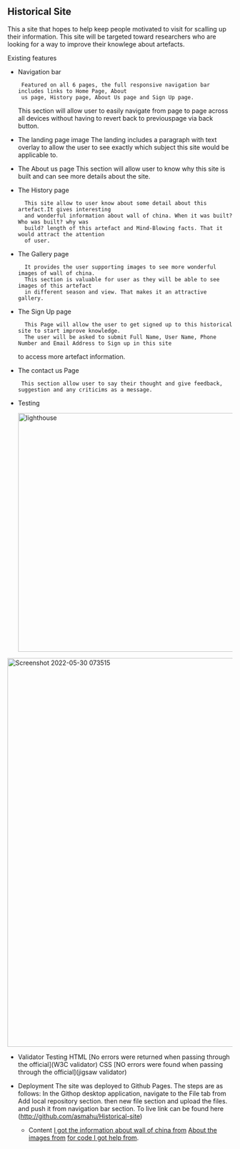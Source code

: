 ## Historical Site
   This a site that hopes to help keep people motivated to visit for scalling up their information.
   This site will be targeted toward researchers who are looking for a way to improve their knowlege
   about artefacts.
   
 Existing features
 
 - Navigation bar
    
    	Featured on all 6 pages, the full responsive navigation bar includes links to Home Page, About
        us page, History page, About Us page and Sign Up page. 
	    
	This section will allow user to easily navigate from page to page across all devices without 
	having to revert  back to previouspage via back button.
	     
	      
	      
- The landing page image 
        The landing includes a paragraph with text overlay to allow the user to see exactly which subject
        this site would be applicable to.
	
    
   
- The About us page
        This section will allow user to know why this site is built and can see more details about the site.
        
	
	
	
     
- The History page
    
        This site allow to user know about some detail about this artefact.It gives interesting 
        and wonderful information about wall of china. When it was built? Who was built? why was 
        build? length of this artefact and Mind-Blowing facts. That it would attract the attention 
        of user.
	   
	   
- The Gallery page
    
        It provides the user supporting images to see more wonderful images of wall of china.
        This section is valuable for user as they will be able to see images of this artefact 
        in different season and view. That makes it an attractive gallery.
	
- The Sign Up page
    
        This Page will allow the user to get signed up to this historical site to start improve knowledge.
        The user will be asked to submit Full Name, User Name, Phone Number and Email Address to Sign up in this site 
	to access more artefact information.  
    
- The contact us Page
    
       This section allow user to say their thought and give feedback, suggestion and any criticims as a message.
        
       
- Testing 
  
  <img width="535" alt="lighthouse" src="https://user-images.githubusercontent.com/38485834/170950120-0c20d7f3-ec31-4d60-b10c-64b7aeed4c95.png">
  

<img width="871" alt="Screenshot 2022-05-30 073515" src="https://user-images.githubusercontent.com/38485834/170950455-adca3846-e1a9-45a1-a1e6-6a6ea263a5a8.png">


  
- Validator Testing
       HTML 
       [No errors were returned when passing through the official](W3C validator)
       CSS 
       [NO errors were found when passing through the official](jigsaw validator)
	 
     
- Deployment 
        The site was deployed to Github Pages. The steps are as follows:
        In the Githop desktop application, navigate to the File tab 
        from  Add local repository section.  then new file section and upload the files.
	and push it from navigation bar section.
        To live link can be found here (http://github.com/asmahu/Historical-site)

 	
     - Content 
       	[I got the information about wall of china from](https://www.chinahighlights.com)
        [About the images from](http://www.unplash.com)
       	[for code I got help from](http://www.w3school.com).
	 
	

	
	

    
	

  
 
 
